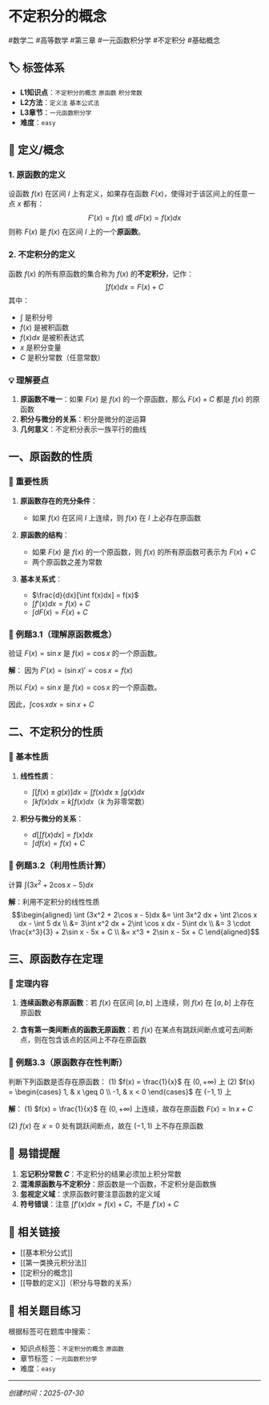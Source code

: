 # 不定积分的概念

#数学二 #高等数学 #第三章 #一元函数积分学 #不定积分 #基础概念

## 🏷️ 标签体系
- **L1知识点**：`不定积分的概念` `原函数` `积分常数`
- **L2方法**：`定义法` `基本公式法`
- **L3章节**：`一元函数积分学`
- **难度**：`easy`

## 📖 定义/概念

### 1. 原函数的定义
设函数 $f(x)$ 在区间 $I$ 上有定义，如果存在函数 $F(x)$，使得对于该区间上的任意一点 $x$ 都有：
$$F'(x) = f(x) \text{ 或 } dF(x) = f(x)dx$$
则称 $F(x)$ 是 $f(x)$ 在区间 $I$ 上的一个**原函数**。

### 2. 不定积分的定义
函数 $f(x)$ 的所有原函数的集合称为 $f(x)$ 的**不定积分**，记作：
$$\int f(x)dx = F(x) + C$$
其中：
- $\int$ 是积分号
- $f(x)$ 是被积函数
- $f(x)dx$ 是被积表达式
- $x$ 是积分变量
- $C$ 是积分常数（任意常数）

### 💡 理解要点
1. **原函数不唯一**：如果 $F(x)$ 是 $f(x)$ 的一个原函数，那么 $F(x) + C$ 都是 $f(x)$ 的原函数
2. **积分与微分的关系**：积分是微分的逆运算
3. **几何意义**：不定积分表示一族平行的曲线

## 一、原函数的性质

### 🔑 重要性质

1. **原函数存在的充分条件**：
   - 如果 $f(x)$ 在区间 $I$ 上连续，则 $f(x)$ 在 $I$ 上必存在原函数
   
2. **原函数的结构**：
   - 如果 $F(x)$ 是 $f(x)$ 的一个原函数，则 $f(x)$ 的所有原函数可表示为 $F(x) + C$
   - 两个原函数之差为常数

3. **基本关系式**：
   - $\frac{d}{dx}[\int f(x)dx] = f(x)$
   - $\int f'(x)dx = f(x) + C$
   - $\int dF(x) = F(x) + C$

### 📐 例题3.1（理解原函数概念）
验证 $F(x) = \sin x$ 是 $f(x) = \cos x$ 的一个原函数。

**解**：
因为 $F'(x) = (\sin x)' = \cos x = f(x)$

所以 $F(x) = \sin x$ 是 $f(x) = \cos x$ 的一个原函数。

因此，$\int \cos x dx = \sin x + C$

## 二、不定积分的性质

### 🔑 基本性质

1. **线性性质**：
   - $\int [f(x) \pm g(x)]dx = \int f(x)dx \pm \int g(x)dx$
   - $\int kf(x)dx = k\int f(x)dx$（$k$ 为非零常数）

2. **积分与微分的关系**：
   - $d[\int f(x)dx] = f(x)dx$
   - $\int df(x) = f(x) + C$

### 📐 例题3.2（利用性质计算）
计算 $\int (3x^2 + 2\cos x - 5)dx$

**解**：利用不定积分的线性性质
$$\begin{aligned}
\int (3x^2 + 2\cos x - 5)dx &= \int 3x^2 dx + \int 2\cos x dx - \int 5 dx \\
&= 3\int x^2 dx + 2\int \cos x dx - 5\int dx \\
&= 3 \cdot \frac{x^3}{3} + 2\sin x - 5x + C \\
&= x^3 + 2\sin x - 5x + C
\end{aligned}$$

## 三、原函数存在定理

### 📖 定理内容
1. **连续函数必有原函数**：若 $f(x)$ 在区间 $[a,b]$ 上连续，则 $f(x)$ 在 $[a,b]$ 上存在原函数

2. **含有第一类间断点的函数无原函数**：若 $f(x)$ 在某点有跳跃间断点或可去间断点，则在包含该点的区间上不存在原函数

### 📐 例题3.3（原函数存在性判断）
判断下列函数是否存在原函数：
(1) $f(x) = \frac{1}{x}$ 在 $(0, +\infty)$ 上
(2) $f(x) = \begin{cases} 1, & x \geq 0 \\ -1, & x < 0 \end{cases}$ 在 $(-1, 1)$ 上

**解**：
(1) $f(x) = \frac{1}{x}$ 在 $(0, +\infty)$ 上连续，故存在原函数 $F(x) = \ln x + C$

(2) $f(x)$ 在 $x = 0$ 处有跳跃间断点，故在 $(-1, 1)$ 上不存在原函数

## 🎯 易错提醒

1. **忘记积分常数 $C$**：不定积分的结果必须加上积分常数
2. **混淆原函数与不定积分**：原函数是一个函数，不定积分是函数族
3. **忽视定义域**：求原函数时要注意函数的定义域
4. **符号错误**：注意 $\int f'(x)dx = f(x) + C$，不是 $f'(x) + C$

## 🔗 相关链接
- [[基本积分公式]]
- [[第一类换元积分法]]
- [[定积分的概念]]
- [[导数的定义]]（积分与导数的关系）

## 🔗 相关题目练习
根据标签可在题库中搜索：
- 知识点标签：`不定积分的概念` `原函数`
- 章节标签：`一元函数积分学`
- 难度：`easy`

---
*创建时间：2025-07-30*